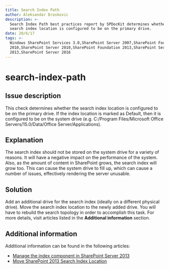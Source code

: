 ```yaml
---
title: Search Index Path
author: Aleksandar Draskovic
description: >-
  Search Index Path best practices report by SPDocKit determines whether the
  search index location is configured to be on the primary drive.
date: 20/6/17
tags: >-
  Windows SharePoint Services 3.0,SharePoint Server 2007,SharePoint Foundation
  2010,SharePoint Server 2010,SharePoint Foundation 2013,SharePoint Server
  2013,SharePoint Server 2016
---
```


# search-index-path

## Issue description

This check determines whether the search index location is configured to be on the primary drive. If the index location is marked as Default, then it is configured to be on the system drive \(e.g. C:/Program Files/Microsoft Office Servers/15.0/Data/Office Server/Applications\).

## Explanation

The search index should not be stored on the system drive for a variety of reasons. It will have a negative impact on the performance of the system. Also, as the amount of content in SharePoint grows, the search index will grow too. This can cause the system drive to fill up, which can cause a number of issues, effectively rendering the server unusable.

## Solution

Add an additional drive for the search index \(ideally on a different physical drive\). Move the search index location to the newly added drive. You will have to rebuild the search topology in order to accomplish this task. For more details, visit articles listed in the **Additional information** section.

## Additional information

Additional information can be found in the following articles:

* [Manage the index component in SharePoint Server 2013](https://technet.microsoft.com/en-us/library/jj862355.aspx)
* [Move SharePoint 2013 Search Index Location](https://gallery.technet.microsoft.com/office/Move-SharePoint-2013-242869e2)

